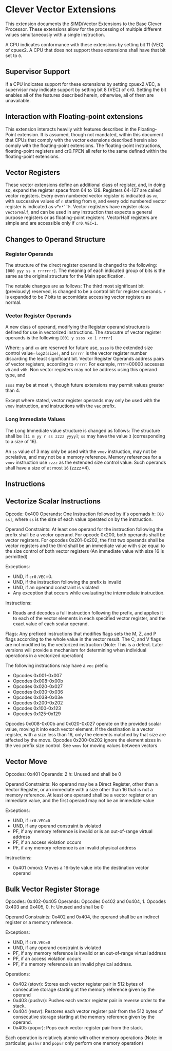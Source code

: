 # Clever Vector Extensions

This extension documents the SIMD/Vector Extensions to the Base Clever Processor. These extensions allow for the processing of multiple different values simultaneously with a single instruction.

A CPU indicates conformance with these extensions by setting bit 11 (VEC) of cpuex2. A CPU that does not support these extensions shall have that bit set to `0`. 

## Supervisor Support

If a CPU indicates support for these extensions by setting cpuex2.VEC, a supervisor may indicate support by setting bit 8 (VEC) of cr0. Setting the bit enables all of the features described herein, otherwise, all of them are unavailable.

## Interaction with Floating-point extensions

This extension interacts heavily with features described in the Floating-Point extension. 
It is assumed, though not mandated, within this document that CPUs that comply with the vector extensions described herein also comply with the floating-point extensions. 
The floating-point instructions, floating-point registers and cr0.FPEN all refer to the same defined within the floating-point extensions.

## Vector Registers

These vector extensions define an additional class of register, and, in doing so, expand the register space from 64 to 128. Registers 64-127 are called vector registers. Every even numbered vector register is indicated as `v`*`n`*, with successive values of `n` starting from `0`, and every odd numbered vector register is indicated as `v`*`n*``h`. Vector regtisters have register class `VectorHalf`, and can be used in any instruction that expects a general purpose registers or as floating-point registers. VectorHalf registers are simple and are accessible only if `cr0.VEC=1`. 

## Changes to Operand Structure

### Register Operands

The structure of the direct register operand is changed to the following: `[000 yyy ss x rrrrrrr]`. The meaning of each indicated group of bits is the same as the original structure for the Main specification.

The notable changes are as follows: The third most significant bit (previously) reserved, is changed to be a control bit for register operands. `r` is expanded to be 7 bits to accomidate accessing vector registers as normal. 

### Vector Register Operands

A new class of operand, modifying the Register operand structure is defined for use in vectorized instructions. The strucutre of vector register operands is the following `[001 y ssss xx 1 rrrrr]`

Where: `y` and `xx` are reserved for future use, `ssss` is the extended size control value=`log2(size)`, and `1rrrrr` is the vector register number discarding the least significant bit. 
Vector Register Operands address pairs of vector registers, according to `rrrrr`: For example, rrrrr=00000 accesses `v0` and `v0h`. Non vector registers may not be address using this operand type, and 

`ssss` may be at most `4`, though future extensions may permit values greater than 4.

Except where stated, vector register operands may only be used with the `vmov` instruction, and instructions with the `vec` prefix.

### Long Immediate Values

The Long Immediate value structure is changed as follows: The structure shall be `[11 m yy r ss zzzz yyyy]`; `ss` may have the value `3` (corresponding to a size of 16).

An `ss` value of 3 may only be used with the `vmov` instruction, may not be pcrelative, and may not be a memory reference. Memory references for a `vmov` instruction use `zzzz` as the extended size control value. Such operands shall have a size of at most `16` (zzzz=4).



## Instructions

## Vectorize Scalar Instructions

Opcode: 0x400
Operands: One Instruction followed by it's opernads
h: `[00 ss]`, where `ss` is the size of each value operated on by the instruction.

Operand Constraints: At least one operand for the instruction following the prefix shall be a vector operand. For opcode 0x200, both operands shall be vector registers. For opcodes 0x201-0x202, the first two operands shall be vector registers and the third shall be an immediate value with size equal to the size control of both vector registers (An immediate value with size 16 is permitted)

Exceptions:
- UND, if `cr0.VEC`=0.
- UND, if the instruction following the prefix is invalid
- UND, if an operand constraint is violated
- Any exception that occurs while evaluating the intermediate instruction.

Instructions:
 - Reads and decodes a full instruction following the prefix, and applies it to each of the vector elements in each specified vector register, and the exact value of each scalar operand.

Flags: Any prefixed instructions that modifies flags sets the M, Z, and P flags according to the whole value in the vector result. The C, and V flags are not modified by the vectorized instruction (Note: This is a defect. Later versions will provide a mechanism for determining when individual operations in a vectorized operation)

 The following instructions may have a `vec` prefix:
 - Opcodes 0x001-0x007
 - Opcodes 0x008-0x00b
 - Opcodes 0x020-0x027
 - Opcodes 0x030-0x036
 - Opcodes 0x038-0x03e
 - Opcodes 0x200-0x202
 - Opcodes 0x100-0x123
 - Opcodes 0x125-0x129

Opcodes 0x008-0x00b and 0x020-0x027 operate on the provided scalar value, moving it into each vector element. If the destination is a vector register, with a size less than 16, only the elements matched by that size are affected by the move. 
Opcodes 0x200-0x202 ignore the element sizes in the vec prefix size control. 
See `vmov` for moving values between vectors

## Vector Move

Opcodes: 0x401
Operands: 2 
h: Unused and shall be 0

Operand Constraints: No operand may be a Direct Register, other than a Vector Register, or an immediate with a size other than 16 that is not a memory reference. At least one operand shall be a vector register or an immediate value, and the first operand may not be an immediate value

Exceptions:
- UND, if `cr0.VEC=0`
- UND, if any operand constraint is violated
- PF, if any memory reference is invalid or is an out-of-range virtual address
- PF, if an access violation occurs
- PF, if any memory reference is an invalid physical address

Instructions:
- 0x401 (vmov): Moves a 16-byte value into the destination vector operand

## Bulk Vector Register Storage

Opcodes: 0x402-0x405
Operands: Opcodes 0x402 and 0x404, 1. Opcodes 0x403 and 0x405, 0.
h: Unused and shall be 0

Operand Constraints: 0x402 and 0x404, the operand shall be an indirect register or a memory reference.

Exceptions:
- UND, if `cr0.VEC=0`
- UND, if any operand constraint is violated
- PF, if any memory reference is invalid or an out-of-range virtual address
- PF, if an access violation occurs
- PF, if a memory reference is an invalid physical address.

Operations:
- 0x402 (stovr): Stores each vector register pair in 512 bytes of consecutive storage starting at the memory reference given by the operand
- 0x403 (pushvr): Pushes each vector register pair in reverse order to the stack.
- 0x404 (resvr): Restores each vector register pair from the 512 bytes of consecutive storage starting at the memory reference given by the operand.
- 0x405 (popvr): Pops each vector register pair from the stack.

Each operation is relatively atomic with other memory operations (Note: in particular, `pushvr` and `popvr` only perform one memory operation)


